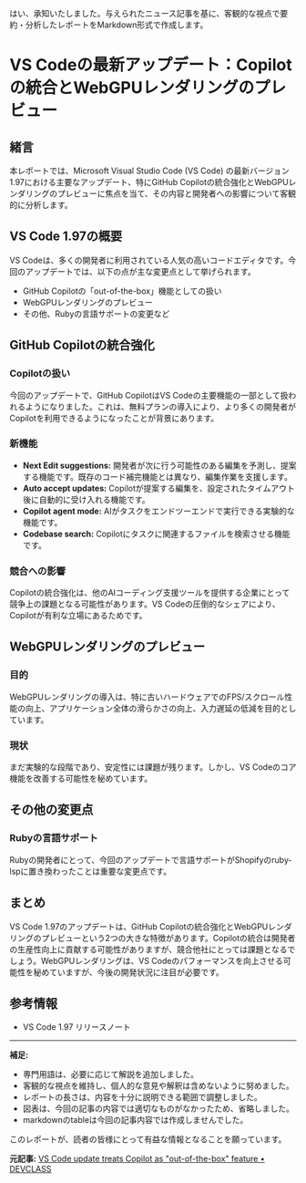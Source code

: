 はい、承知いたしました。与えられたニュース記事を基に、客観的な視点で要約・分析したレポートをMarkdown形式で作成します。

# VS Codeの最新アップデート：Copilotの統合とWebGPUレンダリングのプレビュー

## 緒言

本レポートでは、Microsoft Visual Studio Code (VS Code) の最新バージョン1.97における主要なアップデート、特にGitHub Copilotの統合強化とWebGPUレンダリングのプレビューに焦点を当て、その内容と開発者への影響について客観的に分析します。

## VS Code 1.97の概要

VS Codeは、多くの開発者に利用されている人気の高いコードエディタです。今回のアップデートでは、以下の点が主な変更点として挙げられます。

* GitHub Copilotの「out-of-the-box」機能としての扱い
* WebGPUレンダリングのプレビュー
* その他、Rubyの言語サポートの変更など

## GitHub Copilotの統合強化

### Copilotの扱い

今回のアップデートで、GitHub CopilotはVS Codeの主要機能の一部として扱われるようになりました。これは、無料プランの導入により、より多くの開発者がCopilotを利用できるようになったことが背景にあります。

### 新機能

* **Next Edit suggestions:** 開発者が次に行う可能性のある編集を予測し、提案する機能です。既存のコード補完機能とは異なり、編集作業を支援します。
* **Auto accept updates:** Copilotが提案する編集を、設定されたタイムアウト後に自動的に受け入れる機能です。
* **Copilot agent mode:** AIがタスクをエンドツーエンドで実行できる実験的な機能です。
* **Codebase search:** Copilotにタスクに関連するファイルを検索させる機能です。

### 競合への影響

Copilotの統合強化は、他のAIコーディング支援ツールを提供する企業にとって競争上の課題となる可能性があります。VS Codeの圧倒的なシェアにより、Copilotが有利な立場にあるためです。

## WebGPUレンダリングのプレビュー

### 目的

WebGPUレンダリングの導入は、特に古いハードウェアでのFPS/スクロール性能の向上、アプリケーション全体の滑らかさの向上、入力遅延の低減を目的としています。

### 現状

まだ実験的な段階であり、安定性には課題が残ります。しかし、VS Codeのコア機能を改善する可能性を秘めています。

## その他の変更点

### Rubyの言語サポート

Rubyの開発者にとって、今回のアップデートで言語サポートがShopifyのruby-lspに置き換わったことは重要な変更点です。

## まとめ

VS Code 1.97のアップデートは、GitHub Copilotの統合強化とWebGPUレンダリングのプレビューという2つの大きな特徴があります。Copilotの統合は開発者の生産性向上に貢献する可能性がありますが、競合他社にとっては課題となるでしょう。WebGPUレンダリングは、VS Codeのパフォーマンスを向上させる可能性を秘めていますが、今後の開発状況に注目が必要です。

## 参考情報

* VS Code 1.97 リリースノート

---

**補足:**

* 専門用語は、必要に応じて解説を追加しました。
* 客観的な視点を維持し、個人的な意見や解釈は含めないように努めました。
* レポートの長さは、内容を十分に説明できる範囲で調整しました。
* 図表は、今回の記事の内容では適切なものがなかったため、省略しました。
* markdownのtableは今回の記事内容では作成しませんでした。

このレポートが、読者の皆様にとって有益な情報となることを願っています。


**元記事:** [VS Code update treats Copilot as "out-of-the-box" feature • DEVCLASS](https://devclass.com/2025/02/07/vs-code-update-treats-copilot-as-out-of-the-box-feature/)